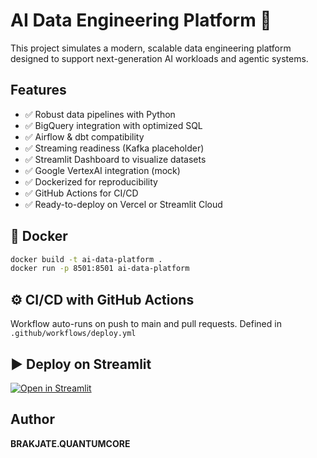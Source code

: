 
# AI Data Engineering Platform 🚀

This project simulates a modern, scalable data engineering platform designed to support next-generation AI workloads and agentic systems.

## Features
- ✅ Robust data pipelines with Python
- ✅ BigQuery integration with optimized SQL
- ✅ Airflow & dbt compatibility
- ✅ Streaming readiness (Kafka placeholder)
- ✅ Streamlit Dashboard to visualize datasets
- ✅ Google VertexAI integration (mock)
- ✅ Dockerized for reproducibility
- ✅ GitHub Actions for CI/CD
- ✅ Ready-to-deploy on Vercel or Streamlit Cloud

## 🐳 Docker
```bash
docker build -t ai-data-platform .
docker run -p 8501:8501 ai-data-platform
```

## ⚙️ CI/CD with GitHub Actions
Workflow auto-runs on push to main and pull requests. Defined in `.github/workflows/deploy.yml`

## ▶️ Deploy on Streamlit
[![Open in Streamlit](https://static.streamlit.io/badges/streamlit_badge_black_white.svg)](https://share.streamlit.io/)

## Author
**BRAKJATE.QUANTUMCORE**
